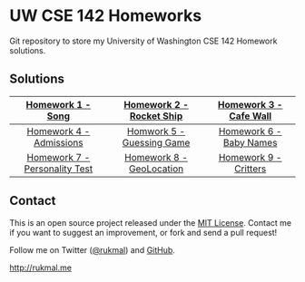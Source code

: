 # UW CSE 142 Homeworks

Git repository to store my University of Washington CSE 142 Homework solutions.

## Solutions

|[Homework 1 - Song](src/Song.java)|[Homework 2 - Rocket Ship](src/DrawRocket.java)|[Homework 3 - Cafe Wall](src/CafeWall.java)|
|:------:|:-------:|:------:|
|[Homework 4 - Admissions](src/Admit.java)|[Homwork 5 - Guessing Game](src/Guess.java)|[Homework 6 - Baby Names](src/Names.java)|
|[Homework 7 - Personality Test](src/Personality.java)|[Homework 8 - GeoLocation](GeoLocator/src)|[Homework 9 - Critters](Critters/src)|

## Contact

This is an open source project released under the [MIT License](LICENSE). Contact me if you want to suggest an improvement, or fork and send a pull request!

Follow me on Twitter ([@rukmal](http://twitter.com/rukmal_w)) and [GitHub](http://github.com/rukmal).

http://rukmal.me
